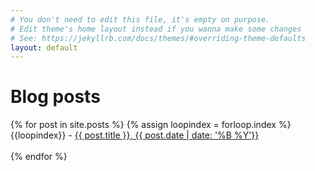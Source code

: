 ```yaml
---
# You don't need to edit this file, it's empty on purpose.
# Edit theme's home layout instead if you wanna make some changes
# See: https://jekyllrb.com/docs/themes/#overriding-theme-defaults
layout: default
---
```

<div id="blogBubble" class="rounded_panel txt_lightgrey">
        <div class="top-rounded-panel grey-bg">
            <h1>Blog posts</h1>
        </div>
        <div class="content-rounded-panel">
            <div id="blogArticles">
                {% for post in site.posts %}
                  {% assign loopindex = forloop.index %}
                    {{loopindex}} - <a target='_blank' href='{{ post.url }}'>{{ post.title }}, {{ post.date | date: '%B %Y'}}</a><br><br>
                {% endfor %}
            </div>
            <br>
        </div>
    </div>